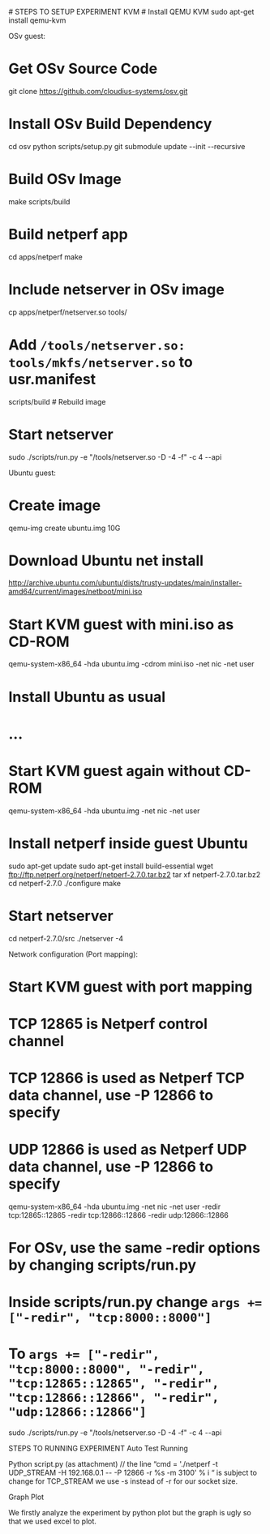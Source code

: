 \# STEPS TO SETUP EXPERIMENT
KVM
\# Install QEMU KVM
sudo apt-get install qemu-kvm

OSv guest:
# Get OSv Source Code
git clone https://github.com/cloudius-systems/osv.git
# Install OSv Build Dependency
cd osv
python scripts/setup.py
git submodule update --init --recursive
# Build OSv Image
make
scripts/build
# Build netperf app
cd apps/netperf
make
# Include netserver in OSv image
cp apps/netperf/netserver.so tools/
# Add `/tools/netserver.so: tools/mkfs/netserver.so` to usr.manifest
scripts/build # Rebuild image
# Start netserver
sudo ./scripts/run.py  -e "/tools/netserver.so -D -4 -f" -c 4 --api

Ubuntu guest:
# Create image
qemu-img create ubuntu.img 10G
# Download Ubuntu net install
http://archive.ubuntu.com/ubuntu/dists/trusty-updates/main/installer-amd64/current/images/netboot/mini.iso
# Start KVM guest with mini.iso as CD-ROM
qemu-system-x86_64 -hda ubuntu.img -cdrom mini.iso -net nic -net user
# Install Ubuntu as usual
# ...
# Start KVM guest again without CD-ROM
qemu-system-x86_64 -hda ubuntu.img -net nic -net user
# Install netperf inside guest Ubuntu
sudo apt-get update
sudo apt-get install build-essential
wget ftp://ftp.netperf.org/netperf/netperf-2.7.0.tar.bz2
tar xf netperf-2.7.0.tar.bz2
cd netperf-2.7.0
./configure
make
# Start netserver
cd netperf-2.7.0/src
./netserver -4

Network configuration (Port mapping):
# Start KVM guest with port mapping
# TCP 12865 is Netperf control channel
# TCP 12866 is used as Netperf TCP data channel, use -P 12866 to specify 
# UDP 12866 is used as Netperf UDP data channel, use -P 12866 to specify
qemu-system-x86_64 -hda ubuntu.img -net nic -net user -redir tcp:12865::12865  -redir tcp:12866::12866  -redir udp:12866::12866
# For OSv, use the same -redir options by changing scripts/run.py
# Inside scripts/run.py change `args += ["-redir", "tcp:8000::8000"]`
# To `args += ["-redir", "tcp:8000::8000", "-redir", "tcp:12865::12865", "-redir", "tcp:12866::12866", "-redir", "udp:12866::12866"]`
sudo ./scripts/run.py  -e "/tools/netserver.so -D -4 -f" -c 4 --api

STEPS TO RUNNING EXPERIMENT
Auto Test Running

Python script.py (as attachment)
// the line “cmd = './netperf -t UDP_STREAM -H 192.168.0.1 -- -P 12866 -r %s  -m 3100' % i “ is subject to change for TCP_STREAM we use -s instead of -r for our socket size.

Graph Plot

We firstly analyze the experiment by python plot but the graph is ugly so that we used excel to plot.



